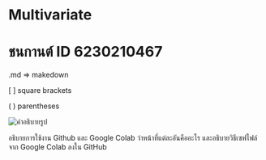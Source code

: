 # Multivariate

# ชนกานต์ ID 6230210467

.md => makedown

[ ] square brackets

( ) parentheses

![คำอธิบายรูป]()

อธิบายการใช้งาน Github และ Google Colab ว่าหน้าที่แต่ละอันคืออะไร และอธิบายวิธีเซฟไฟล์จาก Google Colab ลงใน GitHub
